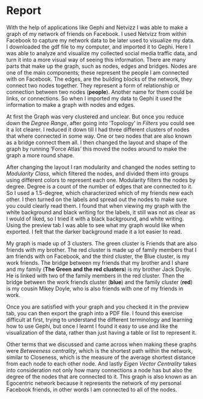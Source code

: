 Report
======
With the help of applications like Gephi and Netvizz I was able to make a graph of my network of friends on Facebook. I used Netvizz from within Facebook to capture my network data to be later used to visualize my data. I downloaded the gdf file to my computer, and imported it to Gephi. Here I was able to analyze and visualize my collected social media traffic data, and turn it into a more visual way of seeing this information. 
                                                                                                                              There are many parts that make up the graph, such as nodes, edges and bridges. Nodes are one of the main components; these represent the people I am connected with on Facebook. The edges, are the building blocks of the network, they connect two nodes together. They represent a form of relationship or connection between two nodes (<strong>people</strong>). Another name for them could be links, or connections. So when I imported my data to Gephi it used the information to make a graph with nodes and edges. 
                                                                                                                              
At first the Graph was very clustered and unclear. But once you reduce down the _Degree Range_, after going into ‘Topology’ in _Filters_ you could see it a lot clearer. I reduced it down till I had three different clusters of nodes that where connected in some way. One or two nodes that are also known as a bridge connect them all.  I then changed the layout and shape of the graph by running ‘Force Atlas’ this moved the nodes around to make the graph a more round shape. 
                                                                                                                              
After changing the layout I ran modularity and changed the nodes setting to _Modularity Class_, which filtered the nodes, and divided them into groups using different colors to represent each one. Modularity filters the nodes by degree. Degree is a count of the number of edges that are connected to it. So I used a 1.5-degree, which characterized which of my friends new each other. I then turned on the labels and spread out the nodes to make sure you could clearly read them. I found that when viewing my graph with the white background and black writing for the labels, it still was not as clear as I would of liked, so I tried it with a black background, and white writing. Using the preview tab I was able to see what my graph would like when exported. I felt that the darker background made it a lot easier to read. 
                                                                                                                              
My graph is made up of 3 clusters. The green cluster is Friends that are also friends with my brother. The red cluster is made up of family members that I am friends with on Facebook, and the third cluster, the Blue cluster, is my work friends.  The bridge between my friends that my brother and I share and my family (<strong>The Green and the red clusters</strong>) is my brother Jack Doyle.  He is linked with two of the family members in the red cluster. Then the bridge between the work friends cluster (<strong>blue</strong>) and the family cluster (<strong>red</strong>) is my cousin Mikey Doyle, who is also friends with one of my friends in work. 
                                                                                                                              
Once you are satisfied with your graph and you checked it in the preview tab, you can then export the graph into a PDF file. I found this exercise difficult at first, trying to understand the different terminology and learning how to use Gephi, but once I learnt I found it easy to use and like the visualization of the data, rather than just having a table or list to represent it. 
                                                                                                                        
Other terms that we discussed and came across when making these graphs were _Betweeness centrality_, which is the shortest path within the network, similar to Closeness, which is the measure of the average shortest distance from each node to each other node. And lastly _Eigen Vector Centrality_ takes into consideration not only how many connections a node has but also the degree of the nodes that are connected to it. This graph is also known as an Egocentric network because it represents the network of my personal Facebook friends, in other words I am connected to all of the nodes. 
